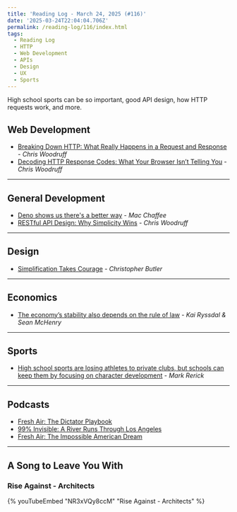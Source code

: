 ```yaml
---
title: 'Reading Log - March 24, 2025 (#116)'
date: '2025-03-24T22:04:04.706Z'
permalink: /reading-log/116/index.html
tags:
  - Reading Log
  - HTTP
  - Web Development
  - APIs
  - Design
  - UX
  - Sports
---
```


High school sports can be so important, good API design, how HTTP requests work, and more.
<!-- excerpt -->

## Web Development

- [Breaking Down HTTP: What Really Happens in a Request and Response](https://woodruff.dev/breaking-down-http-what-really-happens-in-a-request-and-response/) - *Chris Woodruff*
- [Decoding HTTP Response Codes: What Your Browser Isn’t Telling You](https://woodruff.dev/decoding-http-response-codes-what-your-browser-isnt-telling-you/) - *Chris Woodruff*

---

## General Development

- [Deno shows us there's a better way](https://www.macchaffee.com/blog/2025/deno/) - *Mac Chaffee*
- [RESTful API Design: Why Simplicity Wins](https://woodruff.dev/restful-api-design-why-simplicity-wins/) - *Chris Woodruff*

---

## Design

- [Simplification Takes Courage](https://www.chrbutler.com/simplification-takes-courage) - *Christopher Butler*

---

## Economics

- [The economy’s stability also depends on the rule of law](https://www.marketplace.org/2025/03/19/supreme-court-federal-reserve-fed-agencies-independence-monetary-policy-constitutional/) - *Kai Ryssdal & Sean McHenry*

---

## Sports

- [High school sports are losing athletes to private clubs, but schools can keep them by focusing on character development](https://theconversation.com/high-school-sports-are-losing-athletes-to-private-clubs-but-schools-can-keep-them-by-focusing-on-character-development-236367) - *Mark Rerick*

---

## Podcasts

- [Fresh Air: The Dictator Playbook](https://www.npr.org/2024/07/23/1197972813/autocracy-anne-applebaum-dictators)
- [99% Invisible: A River Runs Through Los Angeles](https://99percentinvisible.org/episode/a-river-runs-through-los-angeles/)
- [Fresh Air: The Impossible American Dream](https://www.npr.org/2024/07/17/1197972749/two-american-families)

---

## A Song to Leave You With

<h3 class="music">Rise Against - Architects</h3>

{% youTubeEmbed "NR3xVQy8ccM" "Rise Against - Architects" %}

